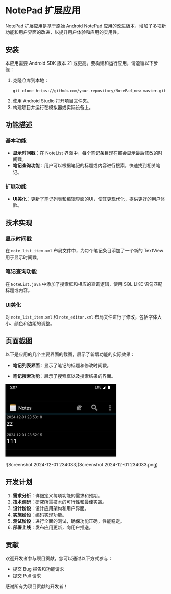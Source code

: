 # NotePad 扩展应用

NotePad 扩展应用是基于原始 Android NotePad 应用的改进版本，增加了多项新功能和用户界面的改进，以提升用户体验和应用的实用性。

## 安装

本应用需要 Android SDK 版本 21 或更高。要构建和运行应用，请遵循以下步骤：

1. 克隆仓库到本地：
   ```
   git clone https://github.com/your-repository/NotePad_new-master.git
   ```
2. 使用 Android Studio 打开项目文件夹。
3. 构建项目并运行在模拟器或实际设备上。

## 功能描述

### 基本功能

- **显示时间戳**：在 NoteList 界面中，每个笔记条目现在都会显示最后修改的时间戳。
- **笔记查询功能**：用户可以根据笔记的标题或内容进行搜索，快速找到相关笔记。

### 扩展功能

- **UI美化**：更新了笔记列表和编辑界面的UI，使其更现代化，提供更好的用户体验。

## 技术实现

### 显示时间戳

在 `note_list_item.xml` 布局文件中，为每个笔记条目添加了一个新的 TextView 用于显示时间戳。

### 笔记查询功能

在 `NoteList.java` 中添加了搜索框和相应的查询逻辑，使用 SQL LIKE 语句匹配标题或内容。

### UI美化

对 `note_list_item.xml` 和 `note_editor.xml` 布局文件进行了修改，包括字体大小、颜色和边距的调整。

## 页面截图

以下是应用的几个主要界面的截图，展示了新增功能的实际效果：

- **笔记列表界面**：显示了笔记的标题和修改时间戳。

- **笔记搜索功能**：展示了搜索框以及搜索结果的界面。

![Screenshot 2024-12-02 010726.png](Screenshot%202024-12-02%20010726.png)

![Screenshot 2024-12-01 234033](Screenshot 2024-12-01 234033.png)



## 开发计划

1. **需求分析**：详细定义每项功能的需求和预期。
2. **技术调研**：研究所需技术的可行性和最佳实践。
3. **设计阶段**：设计应用架构和用户界面。
4. **实施阶段**：编码实现功能。
5. **测试阶段**：进行全面的测试，确保功能正确，性能稳定。
6. **部署上线**：发布应用更新，向用户推送。

## 贡献

欢迎开发者参与项目贡献，您可以通过以下方式参与：

- 提交 Bug 报告和功能请求
- 提交 Pull 请求

感谢所有为项目贡献的开发者！
